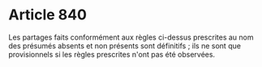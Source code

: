 # Article 840

Les partages faits conformément aux règles ci-dessus prescrites au nom des présumés absents et non présents sont définitifs ; ils ne sont que provisionnels si les règles prescrites n'ont pas été observées.
